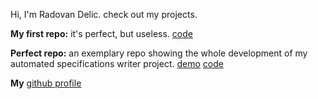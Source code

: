 Hi, I'm Radovan Delic. check out my projects.



**My first repo:** it's perfect, but useless. [code](https://github.com/radovandelic/testrepo)

**Perfect repo:** an exemplary repo showing the whole development of my automated specifications writer project. [demo](https://radovandelic.github.io/specwriter) [code](https://github.com/radovandelic/specwriter)


**My** [github profile](https://github.com/radovandelic)
